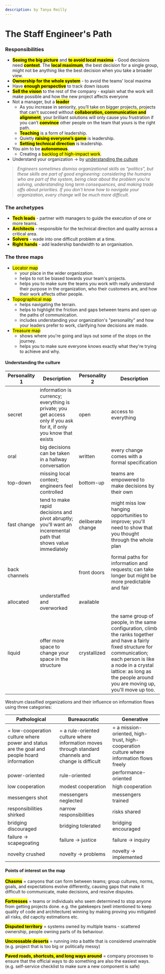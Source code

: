 ```yaml
---
description: by Tanya Reilly
---
```


# The Staff Engineer's Path

### Responsibilities

* <mark style="background-color:yellow;">**Seeing the big picture**</mark> and <mark style="background-color:yellow;">**to avoid local maxima**</mark> - Good decisions need <mark style="background-color:yellow;">**context**</mark>. The <mark style="background-color:yellow;">**local maximum**</mark>, the best decision for a single group, might not be anything like the best decision when you take a broader view.
* <mark style="background-color:yellow;">**Ownership for the whole system**</mark> - to avoid the teams’ local maxima
* Have <mark style="background-color:yellow;">**enough perspective**</mark> to track down issues
* <mark style="background-color:yellow;">**Sell the vision**</mark> to the rest of the company - explain what the work will make possible and how the new project affects everyone
* Not a manager, but a <mark style="background-color:yellow;">**leader**</mark>
  * As you increase in seniority, you’ll take on bigger projects, projects that can’t succeed without <mark style="background-color:yellow;">**collaboration, communication and alignment**</mark>; your brilliant solutions will only cause you frustration if you can’t <mark style="background-color:yellow;">**convince**</mark> other people on the team that yours is the right path.
  * <mark style="background-color:yellow;">**Teaching**</mark> is a form of leadership.
  * Quietly <mark style="background-color:yellow;">**raising everyone’s game**</mark> is leadership.
  * <mark style="background-color:yellow;">**Setting technical direction**</mark> is leadership.
* You aim to be <mark style="background-color:yellow;">**autonomous**</mark>.
  * Creating a <mark style="background-color:yellow;">backlog of high-impact work</mark>.
* Understand your organization -> by [understanding the culture](page-1.md#understanding-the-culture)

> _Engineers sometimes dismiss organizational skills as "politics", but these skills are part of good engineering: considering the humans who are part of the system, being clear about the problem you're solving, understanding long term consequences, and making trade offs about priorities. If you don't know how to navigate your organization, every change will be much more difficult._

### **The archetypes**

* <mark style="background-color:yellow;">**Tech leads**</mark> - partner with managers to guide the execution of one or more teams.
* <mark style="background-color:yellow;">**Architects**</mark> - responsible for the technical direction and quality across a critical area.
* <mark style="background-color:yellow;">**Solvers**</mark> - wade into one difficult problem at a time.
* <mark style="background-color:yellow;">**Right hands**</mark> - add leadership bandwidth to an organisation.



### The three maps

* <mark style="background-color:yellow;">Locator map</mark>
  * your place in the wider organization.
  * helps to not be biased towards your team's projects.
  * helps you to make sure the teams you work with really understand their purpose in the organization, who their customers are, and how their work affects other people.
* <mark style="background-color:yellow;">Topographical map</mark>
  * helps navigating the terrain.
  * helps to highlight the friction and gaps between teams and open up the paths of communication.
  * includes understanding your organization's "personality" and how your leaders prefer to work, clarifying how decisions are made.
* <mark style="background-color:yellow;">Treasure map</mark>
  * shows where you're going and lays out some of the stops on the journey.
  * helps you to make sure everyone knows exactly what they're trying to achieve and why.

#### Understanding the culture

| Personality 1 | Description                                                                                                         | Personality 2     | Description                                                                                                                                                                                                                                             |
| ------------- | ------------------------------------------------------------------------------------------------------------------- | ----------------- | ------------------------------------------------------------------------------------------------------------------------------------------------------------------------------------------------------------------------------------------------------- |
| secret        | information is currency; everything is private; you get access only if you ask for it, if only you know that exists | open              | access to everything                                                                                                                                                                                                                                    |
| oral          | big decisions can be taken in a hallway conversation                                                                | written           | every change comes with a formal specification                                                                                                                                                                                                          |
| top-down      | missing local context; engineers feel controlled                                                                    | bottom-up         | teams are empowered to make decisions by their own                                                                                                                                                                                                      |
| fast change   | tend to make rapid decisions and pivot abruptly; you'll want an inceremental path that shows value immediately      | deliberate change | might miss low hanging opportunities to improve; you'll need to show that you thought through the whole plan                                                                                                                                            |
| back channels |                                                                                                                     | front doors       | formal paths for information and requests; can take longer but might be more predictable and fair                                                                                                                                                       |
| allocated     | understaffed and overworked                                                                                         | available         |                                                                                                                                                                                                                                                         |
| liquid        | offer more space to change your space in the structure                                                              | crystallized      | the same group of people, in the same configuration, climb the ranks together and have a fairly fixed structure for communication; each person is like a node in a crystal lattice: as long as the people around you are moving up, you'll move up too. |



Westrum classified organizations and their influence on information flows using three categories:

| Pathological                                                                               | Bureaucratic                                                                                        | Generative                                                                                |
| ------------------------------------------------------------------------------------------ | --------------------------------------------------------------------------------------------------- | ----------------------------------------------------------------------------------------- |
| = low-cooperation culture where power and status are the goal and people hoard information | = a rule-oriented culture where information moves through standard channels and change is difficult | = a mission-oriented, high-trust, high-cooperation culture where information flows freely |
| power-oriented                                                                             | rule-oriented                                                                                       | performance-oriented                                                                      |
| low cooperation                                                                            | modest cooperation                                                                                  | high cooperation                                                                          |
| messengers shot                                                                            | messengers neglected                                                                                | messengers trained                                                                        |
| responsibilities shirked                                                                   | narrow responsibilities                                                                             | risks shared                                                                              |
| bridging discouraged                                                                       | bridging tolerated                                                                                  | bridging encouraged                                                                       |
| failure -> scapegoating                                                                    | failure -> justice                                                                                  | failure -> inquiry                                                                        |
| novelty crushed                                                                            | novelty -> problems                                                                                 | novelty -> implemented                                                                    |

#### Points of interest on the map

<mark style="background-color:yellow;">**Chasms**</mark> = canyons that can form between teams; group cultures, norms, goals, and expectations evolve differently, causing gaps that make it difficult to communicate, make decisions, and resolve disputes.

<mark style="background-color:yellow;">**Fortresses**</mark> = teams or individuals who seem determined to stop anyone from getting projects done. e.g. the gatekeeprs (well intentioned to keep quality of code and architecture) winning by making proving you mitigated all risks, did capcity estimations etc.

<mark style="background-color:yellow;">**Disputed territory**</mark> = systems owned by multiple teams - scattered ownership, people owning parts of its behaviour.

<mark style="background-color:yellow;">**Uncrossable deserts**</mark> = running into a battle that is considered unwinnable (e.g. project that is too big or politically messy)

<mark style="background-color:yellow;">**Paved roads, shortcuts, and long ways around**</mark> = company processes to ensure that the official ways to do something are also the easiest ways. (e.g. self-service checklist to make sure a new component is safe)

